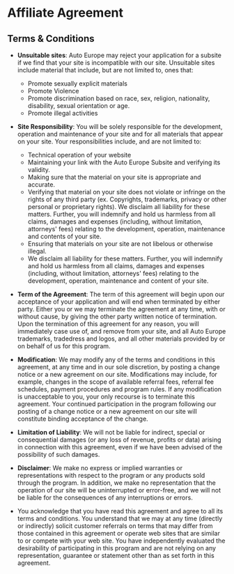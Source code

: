 Affiliate Agreement
===================

Terms & Conditions
------------------

* **Unsuitable sites**: Auto Europe may reject your application for a subsite if we find that your site is incompatible with our site. Unsuitable sites include material that include, but are not limited to, ones that:
    * Promote sexually explicit materials
    * Promote Violence
    * Promote discrimination based on race, sex, religion, nationality, disability, sexual orientation or age.
    * Promote illegal activities

* **Site Responsibility**: You will be solely responsible for the development, operation and maintenance of your site and for all materials that appear on your site. Your responsibilities include, and are not limited to:
    * Technical operation of your website
    * Maintaining your link with the Auto Europe Subsite and verifying its validity.
    * Making sure that the material on your site is appropriate and accurate.
    * Verifying that material on your site does not violate or infringe on the rights of any third party (ex. Copyrights, trademarks, privacy or other personal or proprietary rights). We disclaim all liability for these matters. Further, you will indemnify and hold us harmless from all claims, damages and expenses (including, without limitation, attorneys' fees) relating to the development, operation, maintenance and contents of your site.
    * Ensuring that materials on your site are not libelous or otherwise illegal.
    * We disclaim all liability for these matters. Further, you will indemnify and hold us harmless from all claims, damages and expenses (including, without limitation, attorneys' fees) relating to the development, operation, maintenance and content of your site.

* **Term of the Agreement**: The term of this agreement will begin upon our acceptance of your application and will end when terminated by either party. Either you or we may terminate the agreement at any time, with or without cause, by giving the other party written notice of termination. Upon the termination of this agreement for any reason, you will immediately case use of, and remove from your site, and all Auto Europe trademarks, tradedress and logos, and all other materials provided by or on behalf of us for this program.

* **Modification**: We may modify any of the terms and conditions in this agreement, at any time and in our sole discretion, by posting a change notice or a new agreement on our site. Modifications may include, for example, changes in the scope of available referral fees, referral fee schedules, payment procedures and program rules. If any modification is unacceptable to you, your only recourse is to terminate this agreement. Your continued participation in the program following our posting of a change notice or a new agreement on our site will constitute binding acceptance of the change.

* **Limitation of Liability**: We will not be liable for indirect, special or consequential damages (or any loss of revenue, profits or data) arising in connection with this agreement, even if we have been advised of the possibility of such damages.

* **Disclaimer**: We make no express or implied warranties or representations with respect to the program or any products sold through the program. In addition, we make no representation that the operation of our site will be uninterrupted or error-free, and we will not be liable for the consequences of any interruptions or errors.

* You acknowledge that you have read this agreement and agree to all its terms and conditions. You understand that we may at any time (directly or indirectly) solicit customer referrals on terms that may differ from those contained in this agreement or operate web sites that are similar to or compete with your web site. You have independently evaluated the desirability of participating in this program and are not relying on any representation, guarantee or statement other than as set forth in this agreement.